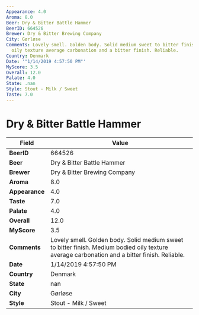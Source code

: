 ```yaml
---
Appearance: 4.0
Aroma: 8.0
Beer: Dry & Bitter Battle Hammer
BeerID: 664526
Brewer: Dry & Bitter Brewing Company
City: Gørløse
Comments: Lovely smell. Golden body. Solid medium sweet to bitter finish. Medium bodied
  oily texture average carbonation and a bitter finish. Reliable.
Country: Denmark
Date: '"1/14/2019 4:57:50 PM"'
MyScore: 3.5
Overall: 12.0
Palate: 4.0
State: .nan
Style: Stout - Milk / Sweet
Taste: 7.0
---
```


# Dry & Bitter Battle Hammer

| Field         | Value |
|---------------|-------|
| **BeerID** | 664526 |
| **Beer** | Dry & Bitter Battle Hammer |
| **Brewer** | Dry & Bitter Brewing Company |
| **Aroma** | 8.0 |
| **Appearance** | 4.0 |
| **Taste** | 7.0 |
| **Palate** | 4.0 |
| **Overall** | 12.0 |
| **MyScore** | 3.5 |
| **Comments** | Lovely smell. Golden body. Solid medium sweet to bitter finish. Medium bodied oily texture average carbonation and a bitter finish. Reliable. |
| **Date** | 1/14/2019 4:57:50 PM |
| **Country** | Denmark |
| **State** | nan |
| **City** | Gørløse |
| **Style** | Stout - Milk / Sweet |
